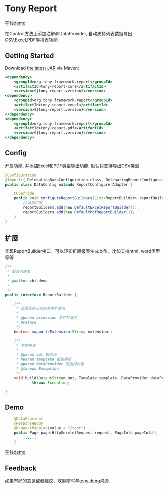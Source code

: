 # Tony Report

[在线demo][demo]

在Control方法上添加注解@DataProvider, 自动支持列表数据导出CSV,Excel,PDF等报表功能

## Getting Started

Download [the latest JAR][3] via Maven:
```xml
<dependency>
    <groupId>org.tony.framework.report</groupId>
    <artifactId>tony-report-core</artifactId>
    <version>${tony-report.version}</version>
<dependency>
    <groupId>org.tony.framework.report</groupId>
    <artifactId>tony-report-excel</artifactId>
    <version>${tony-report.version}</version>
</dependency>
<dependency>
    <groupId>org.tony.framework.report</groupId>
    <artifactId>tony-report-pdf</artifactId>
    <version>${tony-report.version}</version>
</dependency>
```
## Config

开启功能, 并添加Excel和PDF类型导出功能, 默认只支持导出CSV类型

```java
@Configuration
@Import({ DelegatingDataConfiguration.class, DelegatingReportConfiguration.class })
public class DataConfig extends ReportConfigurerAdapter {

	@Override
	public void configureReportBuilders(List<ReportBuilder> reportBuilders) {
        //添加扩展
		reportBuilders.add(new DefaultExcelReportBuilder());
		reportBuilders.add(new DefaultPdfReportBuilder());
	}
}
```
## 扩展

实现ReportBuilder接口，可以轻松扩展报表生成类型，比如支持html, word类型等等

```java
/**
 * 报表创建者
 * 
 * @author zhi.deng
 *
 */
public interface ReportBuilder {

	/**
	 * 是否支持当前的文件扩展名
	 * 
	 * @param extension 文件扩展名
	 * @return
	 */
	boolean supportsExtension(String extension);

	/**
	 * 生成报表
	 * 
	 * @param out 输出流
	 * @param template 报表模板
	 * @param dataProvider 数据提供者
	 * @throws Exception
	 */
	void build(OutputStream out, Template template, DataProvider dataProvider)
			throws Exception;

}
```

## Demo

```java
    @DataProvider
    @ResponseBody
    @RequestMapping(value = "/test")
    public Page page(HttpServletRequest request, PageInfo pageInfo){
        ......
    }
```

[在线demo][demo]

## Feedback

如果有好的意见或者建议，欢迎随时与[tony.deng][mail]沟通.

 [1]: #
 [2]: #
 [3]: #
 [snap]: #
 [mail]: mailto:dz_005@163.com
 [demo]: http://report.dengzhi.vip